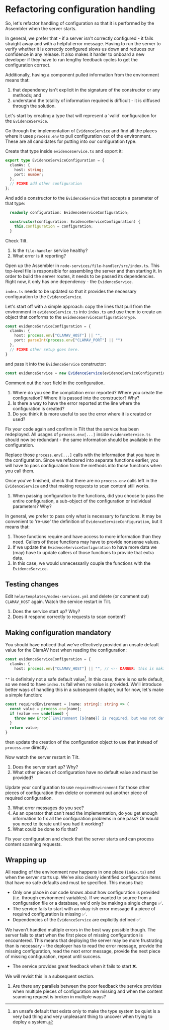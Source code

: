 # Refactoring configuration handling

So, let's refactor handling of configuration so that it is performed by the Assembler when the server starts.

In general, we prefer that - if a server isn't correctly configured - it fails straight away and with a helpful error message. Having to run the server to verify whether it is correctly configured slows us down and reduces our confidence in any release. It also makes it harder to onboard a new developer if they have to run lengthy feedback cycles to get the configuration correct.

Additionally, having a component pulled information from the environment means that:
1. that dependency isn't explicit in the signature of the constructor or any methods; and
2. understand the totality of information required is difficult - it is diffused through the solution.

Let's start by creating a type that will represent a 'valid' configuration for the `EvidenceService`.

Go through the implementation of `EvidenceService` and find all the places where it uses `process.env` to pull configuration out of the environment. These are all candidates for putting into our configuration type.

Create that type inside `evidenceService.ts` and export it:

```typescript
export type EvidenceServiceConfiguration = {
  clamAv: {
    host: string;
    port: number;
  },
  // FIXME add other configuration
};
```

And add a constructor to the `EvidenceService` that accepts a parameter of that type:

```typescript
  readonly configuration: EvidenceServiceConfiguration;

  constructor(configuration: EvidenceServiceConfiguration) {
    this.configuration = configuration;
  }
```

Check Tilt.

1. Is the `file-handler` service healthy?
2. What error is it reporting?

Open up the Assembler in `node-services/file-handler/src/index.ts`. This top-level file is responsible for assembling the server and then starting it. In order to build the server routes, it needs to be passed its dependencies. Right now, it only has one dependency - the `EvidenceService`.

`index.ts` needs to be updated so that it provides the necessary configuration to the `EvidenceService`.

Let's start off with a simple approach: copy the lines that pull from the environment in `evidenceService.ts` into `index.ts` and use them to create an object that conforms to the `EvidenceServiceConfigurationType`.

```typescript
const evidenceServiceConfiguration = {
  clamAv: {
    host: process.env["CLAMAV_HOST"] || "",
    port: parseInt(process.env["CLAMAV_PORT"] || "")
  },
  // FIXME other setup goes here.
}
```

and pass it into the `EvidenceService` constructor:

```typescript
const evidenceService = new EvidenceService(evidenceServiceConfiguration);
```

Comment out the `host` field in the configuration.

1. Where do you see the compilation error reported? Where you create the configuration? Where it is passed into the constructor? Why?
2. Is there a way to have the error reported at the line where the configuration is created?
3. Do you think it is more useful to see the error where it is created or used?

Fix your code again and confirm in Tilt that the service has been redeployed. All usages of `process.env[...]` inside `evidenceService.ts` should now be redundant - the same information should be available in the configuration.

Replace those `process.env[...]` calls with the information that you have in the configuration. Since we refactored into separate functions earlier, you will have to pass configuration from the methods into those functions when you call them.

Once you've finished, check that there are no `process.env` calls left in the `EvidenceService` and that making requests to scan content still works.

1. When passing configuration to the functions, did you choose to pass the entire configuration, a sub-object of the configuration or individual parameters? Why?

In general, we prefer to pass only what is necessary to functions. It may be convenient to 're-use' the definition of `EvidenceServiceConfiguration`, but it means that:

1. Those functions require and have access to more information than they need. Callers of those functions may have to provide nonsense values.
2. If we update the `EvidenceServiceConfiguration` to have more data we (may) have to update callers of those functions to provide that extra data.
3. In this case, we would unnecessarily couple the functions with the `EvidenceService`.

## Testing changes

Edit `helm/templates/nodes-services.yml` and delete (or comment out) `CLAMAV_HOST` again. Watch the service restart in Tilt.

1. Does the service start up? Why?
2. Does it respond correctly to requests to scan content?

## Making configuration mandatory

You should have noticed that we've effectively provided an unsafe default value for the ClamAV host when reading the configuration:

```typescript
const evidenceServiceConfiguration = {
  clamAv: {
    host: process.env["CLAMAV_HOST"] || "", // <-- DANGER: this is making "" our unsafe default.
```

`""` is definitely not a safe default value[^1]. In this case, there is no safe default, so we need to have `index.ts` fail when no value is provided. We'll introduce better ways of handling this in a subsequent chapter, but for now, let's make a simple function:

```typescript
const requiredEnvironment = (name: string): string => {
  const value = process.env[name];
  if (value === undefined) {
    throw new Error(`Environment [${name}] is required, but was not defined, failing.`);
  }
  return value;
}
```

then update the creation of the configuration object to use that instead of `process.env` directly.

Now watch the server restart in Tilt.

1. Does the server start up? Why?
2. What other pieces of configuration have no default value and must be provided?

Update your configuration to use `requiredEnvironment` for those other pieces of configuration then delete or comment out another piece of required configuration.

3. What error messages do you see?
5. As an operator that can't read the implementation, do you get enough information to fix all the configuration problems in one pass? Or would you need to iterate until you had it working?
5. What could be done to fix that?

Fix your configuration and check that the server starts and can process content scanning requests.

## Wrapping up

All reading of the environment now happens in one place (`index.ts`) and when the server starts up. We've also clearly identified configuration items that have no safe defaults and must be specified. This means that:

* Only one place in our code knows about how configuration is provided (i.e. through environment variables). If we wanted to source from a configuration file or a database, we'd only be making a single change ✅.
* The service fails to start with an okay-ish error message if a piece of required configuration is missing ✅.
* Dependencies of the `EvidenceService` are explicitly defined ✅.

We haven't handled multiple errors in the best way possible though. The server fails to start when the first piece of missing configuration is encountered. This means that deploying the server may be more frustrating than is necessary - the deployer has to read the error message, provide the missing configuration, read the next error message, provide the next piece of missing configuration, repeat until success.

* The service provides great feedback when it fails to start ❌.

We will revisit this in a subsequent section.

1. Are there any parallels between the poor feedback the service provides when multiple pieces of configuration are missing and when the content scanning request is broken in multiple ways?

[^1]: an unsafe default that exists only to make the type system be quiet is a very bad thing and very unpleasant thing to uncover when trying to deploy a system.

